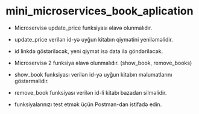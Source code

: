 # mini_microservices_book_aplication

* Microservisə update_price funksiyası əlavə olunmalıdır.
* update_price verilən id-yə uyğun kitabın qiymətini yeniləməlidir.
* id linkdə göstəriləcək, yeni qiymət isə data ilə göndəriləcək.


* Microservisə 2 funksiya əlavə olunmalıdır. (show_book, remove_books)
* show_book funksiyası verilən id-yə uyğun kitabın məlumatlarını göstərməlidir.
* remove_book funksiyası verilən id-li kitabı bazadan silməlidir.
* funksiyalarınızı test etmək üçün Postman-dan istifadə edin.